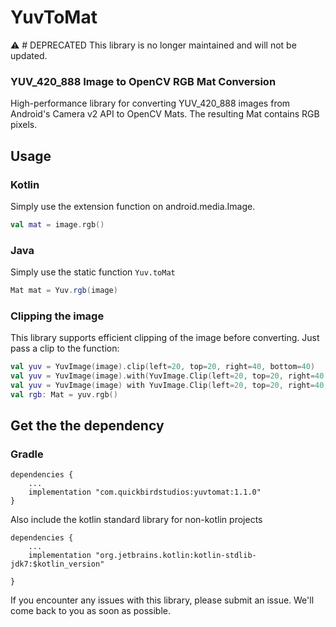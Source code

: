 # YuvToMat

⚠️ # DEPRECATED 
This library is no longer maintained and will not be updated.

### YUV_420_888 Image to OpenCV RGB Mat Conversion
High-performance library for converting YUV_420_888 images from Android's Camera v2 API to OpenCV Mats. The resulting Mat contains RGB pixels.
  
## Usage
### Kotlin
Simply use the extension function on android.media.Image.  

```kotlin
val mat = image.rgb()
```

### Java
Simply use the static function ```Yuv.toMat```

```java
Mat mat = Yuv.rgb(image)
```

### Clipping the image
This library supports efficient clipping of the image before converting. 
Just pass a clip to the function:

```kotlin
val yuv = YuvImage(image).clip(left=20, top=20, right=40, bottom=40)
val yuv = YuvImage(image).with(YuvImage.Clip(left=20, top=20, right=40, bottom=40))
val yuv = YuvImage(image) with YuvImage.Clip(left=20, top=20, right=40, bottom=40)
val rgb: Mat = yuv.rgb()
```

## Get the the dependency

### Gradle
```
dependencies {
    ...
    implementation "com.quickbirdstudios:yuvtomat:1.1.0"
}
```

Also include the kotlin standard library for non-kotlin projects

```
dependencies {
    ...
    implementation "org.jetbrains.kotlin:kotlin-stdlib-jdk7:$kotlin_version"

}
```

If you encounter any issues with this library, please submit an issue. We'll come back to you as soon as possible.

